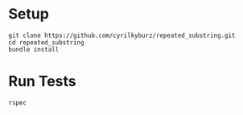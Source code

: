 # Setup

```
git clone https://github.com/cyrilkyburz/repeated_substring.git
cd repeated_substring
bundle install
```

# Run Tests

```
rspec
```
